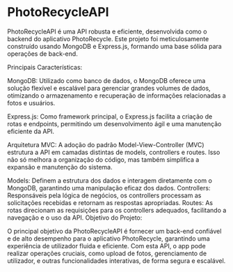 # PhotoRecycleAPI
 PhotoRecycleAPI é uma API robusta e eficiente, desenvolvida como o backend do aplicativo PhotoRecycle. Este projeto foi meticulosamente construído usando MongoDB e Express.js, formando uma base sólida para operações de back-end.

Principais Características:

MongoDB: Utilizado como banco de dados, o MongoDB oferece uma solução flexível e escalável para gerenciar grandes volumes de dados, otimizando o armazenamento e recuperação de informações relacionadas a fotos e usuários.

Express.js: Como framework principal, o Express.js facilita a criação de rotas e endpoints, permitindo um desenvolvimento ágil e uma manutenção eficiente da API.

Arquitetura MVC: A adoção do padrão Model-View-Controller (MVC) estrutura a API em camadas distintas de models, controllers e routes. Isso não só melhora a organização do código, mas também simplifica a expansão e manutenção do sistema.

Models: Definem a estrutura dos dados e interagem diretamente com o MongoDB, garantindo uma manipulação eficaz dos dados.
Controllers: Responsáveis pela lógica de negócios, os controllers processam as solicitações recebidas e retornam as respostas apropriadas.
Routes: As rotas direcionam as requisições para os controllers adequados, facilitando a navegação e o uso da API.
Objetivo do Projeto:

O principal objetivo da PhotoRecycleAPI é fornecer um back-end confiável e de alto desempenho para o aplicativo PhotoRecycle, garantindo uma experiência de utilizador fluida e eficiente. Com esta API, o app pode realizar operações cruciais, como upload de fotos, gerenciamento de utilizador, e outras funcionalidades interativas, de forma segura e escalável.
